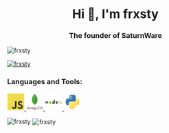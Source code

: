 <h1 align="center">Hi 👋, I'm frxsty</h1>
<h3 align="center">The founder of SaturnWare</h3>

<p align="left"> <img src="https://komarev.com/ghpvc/?username=frxsty&label=Profile%20views&color=0e75b6&style=flat" alt="frxsty" /> </p>

<p align="left"> <a href="https://github.com/ryo-ma/github-profile-trophy"><img src="https://github-profile-trophy.vercel.app/?username=frxsty" alt="frxsty" /></a> </p>



<h3 align="left">Languages and Tools:</h3>
<p align="left"> <a href="https://developer.mozilla.org/en-US/docs/Web/JavaScript" target="_blank" rel="noreferrer"> <img src="https://raw.githubusercontent.com/devicons/devicon/master/icons/javascript/javascript-original.svg" alt="javascript" width="40" height="40"/> </a> <a href="https://www.mongodb.com/" target="_blank" rel="noreferrer"> <img src="https://raw.githubusercontent.com/devicons/devicon/master/icons/mongodb/mongodb-original-wordmark.svg" alt="mongodb" width="40" height="40"/> </a> <a href="https://nodejs.org" target="_blank" rel="noreferrer"> <img src="https://raw.githubusercontent.com/devicons/devicon/master/icons/nodejs/nodejs-original-wordmark.svg" alt="nodejs" width="40" height="40"/> </a> <a href="https://www.python.org" target="_blank" rel="noreferrer"> <img src="https://raw.githubusercontent.com/devicons/devicon/master/icons/python/python-original.svg" alt="python" width="40" height="40"/> </a> </p>

<p><img align="left" src="https://github-readme-stats.vercel.app/api/top-langs?username=frxsty&show_icons=true&locale=en&layout=compact" alt="frxsty" /></p>

<p>&nbsp;<img align="center" src="https://github-readme-stats.vercel.app/api?username=frxsty&show_icons=true&locale=en" alt="frxsty" /></p>
